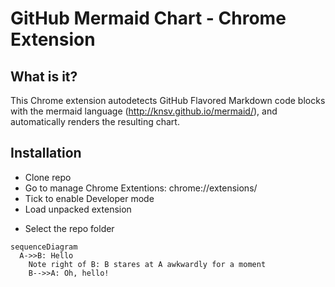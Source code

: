 # GitHub Mermaid Chart - Chrome Extension

## What is it?

This Chrome extension autodetects GitHub Flavored Markdown code blocks with the mermaid language (http://knsv.github.io/mermaid/), and automatically renders the resulting chart.

## Installation

- Clone repo
- Go to manage Chrome Extentions: chrome://extensions/
- Tick to enable Developer mode
- Load unpacked extension
* Select the repo folder

```mermaid
sequenceDiagram
  A->>B: Hello
	Note right of B: B stares at A awkwardly for a moment
	B-->>A: Oh, hello!
```
